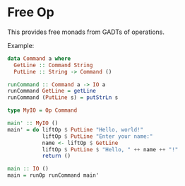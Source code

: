 Free Op
=======

This provides free monads from GADTs of operations.

Example:

```haskell
data Command a where
  GetLine :: Command String
  PutLine :: String -> Command ()

runCommand :: Command a -> IO a
runCommand GetLine = getLine
runCommand (PutLine s) = putStrLn s

type MyIO = Op Command

main' :: MyIO ()
main' = do liftOp $ PutLine "Hello, world!"
           liftOp $ PutLine "Enter your name:"
           name <- liftOp $ GetLine
           liftOp $ PutLine $ "Hello, " ++ name ++ "!"
           return ()

main :: IO ()
main = runOp runCommand main'
```
